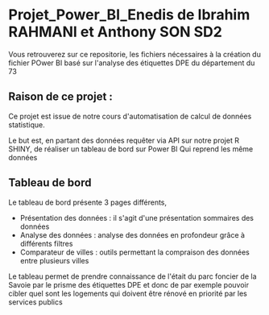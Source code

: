 # Projet_Power_BI_Enedis de Ibrahim RAHMANI et Anthony SON SD2


Vous retrouverez sur ce repositorie, les fichiers nécessaires à la création du fichier POwer BI basé sur l'analyse des étiquettes DPE du département du 73


## Raison de ce projet :

Ce projet est issue de notre cours d'automatisation de calcul de données statistique.

Le but est, en partant des données requêter via API sur notre projet R SHINY, de réaliser un tableau de bord sur Power BI
Qui reprend les même données

## Tableau de bord
Le tableau de bord présente 3 pages différents,
 * Présentation des données : il s'agit d'une présentation sommaires des données
 * Analyse des données : analyse des données en profondeur grâce à différents filtres
 * Comparateur de villes : outils permettant la compraison des données entre plusieurs villes

Le tableau permet de prendre connaissance de l'était du parc foncier de la Savoie par le prisme des étiquettes DPE et donc de par exemple pouvoir cibler quel sont les logements qui doivent être rénové en priorité par les services publics

